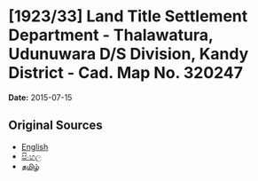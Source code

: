 # [1923/33] Land Title Settlement Department - Thalawatura, Udunuwara D/S Division, Kandy District - Cad. Map No. 320247

**Date:** 2015-07-15

## Original Sources

- [English](https://documents.gov.lk/view/extra-gazettes/2015/7/1923-33_E.pdf)
- [සිංහල](https://documents.gov.lk/view/extra-gazettes/2015/7/1923-33_S.pdf)
- [தமிழ்](https://documents.gov.lk/view/extra-gazettes/2015/7/1923-33_T.pdf)
